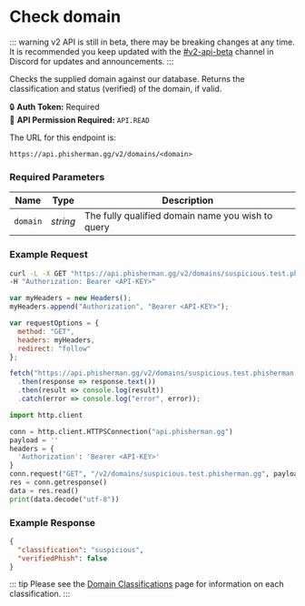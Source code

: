 # Check domain <Badge type="tip" text="GET" vertical="middle" />

::: warning
v2 API is still in beta, there may be breaking changes at any time. It is recommended you keep updated with the [#v2-api-beta](https://discord.com/channels/878130674844979210/904090622208663632) channel in Discord for updates and announcements.
:::

Checks the supplied domain against our database. Returns the classification and status (verified) of the domain, if valid.

:lock: **Auth Token:** Required  
:key: **API Permission Required:** `API.READ`

The URL for this endpoint is:

```:no-line-numbers
https://api.phisherman.gg/v2/domains/<domain>
```

### Required Parameters

| Name     | Type     | Description                                       |
| -------- | -------- | ------------------------------------------------- |
| `domain` | _string_ | The fully qualified domain name you wish to query |

### Example Request

<CodeGroup>
  <CodeGroupItem title="CURL" active>

```bash
curl -L -X GET "https://api.phisherman.gg/v2/domains/suspicious.test.phisherman.gg" \
-H "Authorization: Bearer <API-KEY>"
```

  </CodeGroupItem>

  <CodeGroupItem title="JS">

```js
var myHeaders = new Headers();
myHeaders.append("Authorization", "Bearer <API-KEY>");

var requestOptions = {
  method: "GET",
  headers: myHeaders,
  redirect: "follow"
};

fetch("https://api.phisherman.gg/v2/domains/suspicious.test.phisherman.gg", requestOptions)
  .then(response => response.text())
  .then(result => console.log(result))
  .catch(error => console.log("error", error));
```

  </CodeGroupItem>

<CodeGroupItem title="Python">

```py
import http.client

conn = http.client.HTTPSConnection("api.phisherman.gg")
payload = ''
headers = {
  'Authorization': 'Bearer <API-KEY>'
}
conn.request("GET", "/v2/domains/suspicious.test.phisherman.gg", payload, headers)
res = conn.getresponse()
data = res.read()
print(data.decode("utf-8"))
```

  </CodeGroupItem>

</CodeGroup>

### Example Response

```json
{
  "classification": "suspicious",
  "verifiedPhish": false
}
```

::: tip
Please see the [Domain Classifications](/guide/domain-classifications.md) page for information on each classification.
:::
